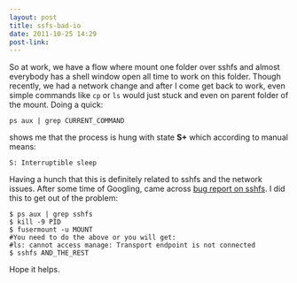 ```yaml
---
layout: post
title: ssfs-bad-io
date: 2011-10-25 14:29
post-link:
---
```

So at work, we have a flow where mount one folder over sshfs and almost
everybody has a shell window open all time to work on this folder.
Though recently, we had a network change and after I come get back to
work, even simple commands like `cp` or `ls` would just stuck and even
on parent folder of the mount. Doing a quick:

    ps aux | grep CURRENT_COMMAND

shows me that the process is hung with state **S+** which according to
manual means:

    S: Interruptible sleep

Having a hunch that this is definitely related to sshfs and the network
issues. After some time of Googling, came across [bug report on
sshfs][]. I did this to get out of the problem:

    $ ps aux | grep sshfs
    $ kill -9 PID
    $ fusermount -u MOUNT
    #You need to do the above or you will get:
    #ls: cannot access manage: Transport endpoint is not connected
    $ sshfs AND_THE_REST

Hope it helps.

  [bug report on sshfs]: http://bugs.debian.org/cgi-bin/bugreport.cgi?bug=565229

